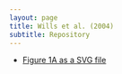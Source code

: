 ```yaml
---
layout: page
title: Wills et al. (2004)
subtitle: Repository
---
```


- [Figure 1A as a SVG file](wsm04fig1a.svg)



